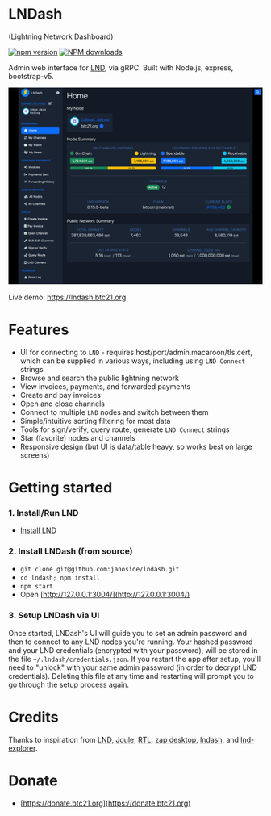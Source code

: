 # LNDash

(Lightning Network Dashboard)

[![npm version][npm-ver-img]][npm-ver-url] [![NPM downloads][npm-dl-img]][npm-dl-url]

Admin web interface for [LND](https://github.com/lightningnetwork/lnd), via gRPC. Built with Node.js, express, bootstrap-v5.

![](docs/screenshots/dashboard.png)

Live demo: https://lndash.btc21.org

# Features

* UI for connecting to `LND` - requires host/port/admin.macaroon/tls.cert, which can be supplied in various ways, including using `LND Connect` strings
* Browse and search the public lightning network
* View invoices, payments, and forwarded payments
* Create and pay invoices
* Open and close channels
* Connect to multiple `LND` nodes and switch between them
* Simple/intuitive sorting filtering for most data
* Tools for sign/verify, query route, generate `LND Connect` strings
* Star (favorite) nodes and channels
* Responsive design (but UI is data/table heavy, so works best on large screens)


# Getting started

### 1. Install/Run LND

* [Install LND](https://github.com/lightningnetwork/lnd/blob/master/docs/INSTALL.md)


### 2. Install LNDash (from source)

* `git clone git@github.com:janoside/lndash.git`
* `cd lndash; npm install`
* `npm start`
* Open [http://127.0.0.1:3004/](http://127.0.0.1:3004/)

### 3. Setup LNDash via UI

Once started, LNDash's UI will guide you to set an admin password and then to connect to any LND nodes you're running. Your hashed password and your LND credentials (encrypted with your password), will be stored in the file `~/.lndash/credentials.json`. If you restart the app after setup, you'll need to "unlock" with your same admin password (in order to decrypt LND credentials). Deleting this file at any time and restarting will prompt you to go through the setup process again.


# Credits

Thanks to inspiration from [LND](https://github.com/lightningnetwork/lnd), [Joule](https://lightningjoule.com/), [RTL](https://github.com/ShahanaFarooqui/RTL), [zap desktop](https://github.com/LN-Zap/zap-desktop), [lndash](https://github.com/djmelik/lndash), and [lnd-explorer](https://github.com/altangent/lnd-explorer).

# Donate

* [https://donate.btc21.org](https://donate.btc21.org)



[npm-ver-img]: https://img.shields.io/npm/v/lndash.svg?style=flat
[npm-ver-url]: https://www.npmjs.com/package/lndash
[npm-dl-img]: http://img.shields.io/npm/dm/lndash.svg?style=flat
[npm-dl-url]: https://npmcharts.com/compare/lndash?minimal=true
